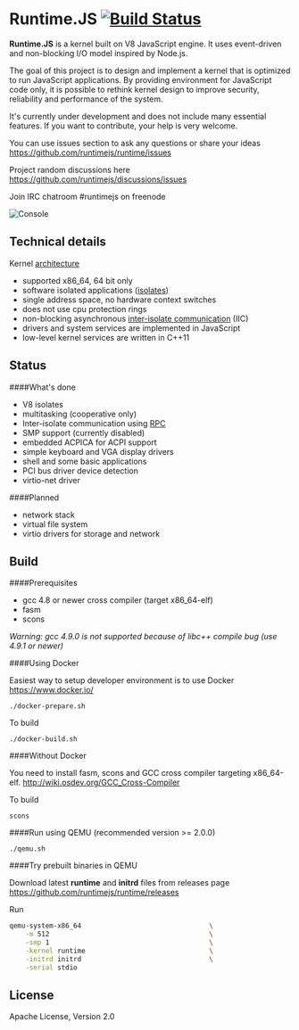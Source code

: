 Runtime.JS [![Build Status](https://travis-ci.org/runtimejs/runtime.svg?branch=master)](https://travis-ci.org/runtimejs/runtime)
====

__Runtime.JS__ is a kernel built on V8 JavaScript engine. It uses event-driven and non-blocking I/O model inspired by Node.js.

The goal of this project is to design and implement a kernel that is optimized to run JavaScript applications. By providing environment for JavaScript code only, it is possible to rethink kernel design to improve security, reliability and performance of the system. 

It's currently under development and does not include many essential features. If you want to contribute, your help is very welcome.

You can use issues section to ask any questions or share your ideas https://github.com/runtimejs/runtime/issues

Project random discussions here https://github.com/runtimejs/discussions/issues

Join IRC chatroom #runtimejs on freenode

![Console](https://raw.githubusercontent.com/runtimejs/runtimejs.github.io/master/img/runtimejs_3.png)


Technical details
----

Kernel [architecture](https://github.com/runtimejs/runtime/wiki/Architecture)

- supported x86_64, 64 bit only
- software isolated applications ([isolates](https://github.com/runtimejs/runtime/wiki/Isolate))
- single address space, no hardware context switches
- does not use cpu protection rings
- non-blocking asynchronous [inter-isolate communication](https://github.com/runtimejs/runtime/wiki/RPC) (IIC)
- drivers and system services are implemented in JavaScript
- low-level kernel services are written in C++11

Status
----

####What's done

- V8 isolates
- multitasking (cooperative only)
- Inter-isolate communication using [RPC](https://github.com/runtimejs/runtime/wiki/RPC)
- SMP support (currently disabled)
- embedded ACPICA for ACPI support
- simple keyboard and VGA display drivers
- shell and some basic applications
- PCI bus driver device detection
- virtio-net driver


####Planned

- network stack
- virtual file system
- virtio drivers for storage and network


Build
----
####Prerequisites
- gcc 4.8 or newer cross compiler (target x86\_64-elf)
- fasm
- scons

*Warning: gcc 4.9.0 is not supported because of libc++ compile bug (use 4.9.1 or newer)*

####Using Docker

Easiest way to setup developer environment is to use Docker https://www.docker.io/

    ./docker-prepare.sh

To build

    ./docker-build.sh

####Without Docker

You need to install fasm, scons and GCC cross compiler targeting x86\_64-elf. http://wiki.osdev.org/GCC_Cross-Compiler

To build

    scons
    
####Run using QEMU (recommended version >= 2.0.0)

    ./qemu.sh
    
####Try prebuilt binaries in QEMU

Download latest __runtime__ and __initrd__ files from releases page https://github.com/runtimejs/runtime/releases

Run
```bash
qemu-system-x86_64                                \
    -m 512                                        \
    -smp 1                                        \
    -kernel runtime                               \
    -initrd initrd                                \
    -serial stdio
```
    
License
----
Apache License, Version 2.0

